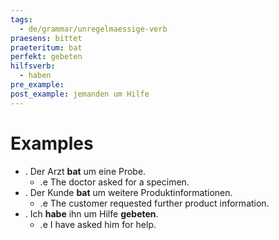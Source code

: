 ```yaml
---
tags:
  - de/grammar/unregelmaessige-verb
praesens: bittet
praeteritum: bat
perfekt: gebeten
hilfsverb:
  - haben
pre_example: 
post_example: jemanden um Hilfe
---
```


# Examples
- . Der Arzt **bat** um eine Probe.
	- .e The doctor asked for a specimen.
- . Der Kunde **bat** um weitere Produktinformationen.
	- .e The customer requested further product information.
- . Ich **habe** ihn um Hilfe **gebeten**.
	- .e I have asked him for help.

